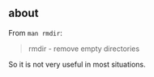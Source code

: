 ## about

From `man rmdir`:
> rmdir - remove empty directories

So it is not very useful in most situations.
